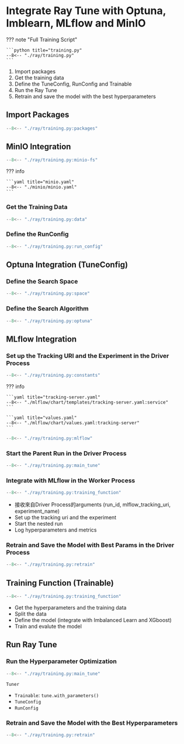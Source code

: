 # Integrate Ray Tune with Optuna, Imblearn, MLflow and MinIO

??? note "Full Training Script"

    ```python title="training.py"
    --8<-- "./ray/training.py"
    ```

1. Import packages
2. Get the training data
3. Define the TuneConfig, RunConfig and Trainable
4. Run the Ray Tune
5. Retrain and save the model with the best hyperparameters

## Import Packages

```python title="training.py"
--8<-- "./ray/training.py:packages"
```

## MinIO Integration


```python title="training.py"
--8<-- "./ray/training.py:minio-fs"
```

??? info 

    ```yaml title="minio.yaml"
    --8<-- "./minio/minio.yaml"
    ```

### Get the Training Data

```python title="training.py"
--8<-- "./ray/training.py:data"
```

### Define the RunConfig

```python title="training.py"
--8<-- "./ray/training.py:run_config"
```

## Optuna Integration (TuneConfig)

### Define the Search Space

```python title="training.py"
--8<-- "./ray/training.py:space"
```

### Define the Search Algorithm
```python title="training.py"
--8<-- "./ray/training.py:optuna"
```

## MLflow Integration

### Set up the Tracking URI and the Experiment in the Driver Process

```python title="training.py"
--8<-- "./ray/training.py:constants"
```

??? info

    ```yaml title="tracking-server.yaml"
    --8<-- "./mlflow/chart/templates/tracking-server.yaml:service"
    ```

    ```yaml title="values.yaml"
    --8<-- "./mlflow/chart/values.yaml:tracking-server"
    ```

```python title="training.py"
--8<-- "./ray/training.py:mlflow"
```

### Start the Parent Run in the Driver Process

```python linenums="1" hl_lines="3 8-10" title="training.py"
--8<-- "./ray/training.py:main_tune"
```

### Integrate with MLflow in the Worker Process 

```python linenums="1" hl_lines="3 5-7 42-46 62-63" title="training.py"
--8<-- "./ray/training.py:training_function"
```

- 接收來自Driver Process的arguments (run_id, mlflow_tracking_uri, experiment_name)
- Set up the tracking uri and the experiment
- Start the nested run
- Log hyperparameters and metrics

### Retrain and Save the Model with Best Params in the Driver Process

```python  linenums="1" hl_lines="48-54" title="training.py"
--8<-- "./ray/training.py:retrain"
```


## Training Function (Trainable)

```python linenums="1" hl_lines="2 9-21 23-39 47-64" title="training.py"
--8<-- "./ray/training.py:training_function"
```

- Get the hyperparameters and the training data
- Split the data
- Define the model (integrate with Imbalanced Learn and XGboost)
- Train and evalute the model

## Run Ray Tune

### Run the Hyperparameter Optimization

```python title="training.py"
--8<-- "./ray/training.py:main_tune"
```

`Tuner`

- `Trainable`: `tune.with_parameters()`
- `TuneConfig`
- `RunConfig`

### Retrain and Save the Model with the Best Hyperparameters

```python title="training.py"
--8<-- "./ray/training.py:retrain"
```
